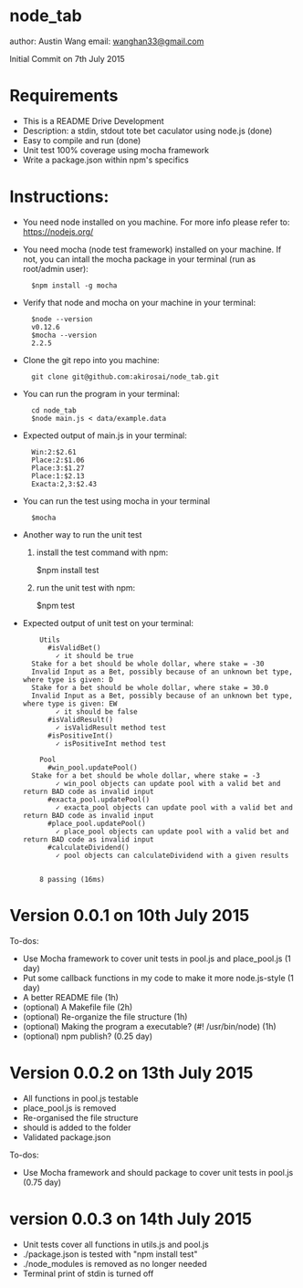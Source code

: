 # node_tab
author: Austin Wang
email: wanghan33@gmail.com

Initial Commit on 7th July 2015

# Requirements
- This is a README Drive Development
- Description: a stdin, stdout tote bet caculator using node.js (done)
- Easy to compile and run (done)
- Unit test 100% coverage using mocha framework
- Write a package.json within npm's specifics

# Instructions:

- You need node installed on you machine. For more info please refer to: https://nodejs.org/
- You need mocha (node test framework) installed on your machine. If not, you can intall the mocha package in your terminal (run as root/admin user):

		$npm install -g mocha

- Verify that node and mocha on your machine in your terminal:
		
		$node --version
		v0.12.6
		$mocha --version
		2.2.5

- Clone the git repo into you machine:

		git clone git@github.com:akirosai/node_tab.git


- You can run the program in your terminal:

		cd node_tab
		$node main.js < data/example.data

- Expected output of main.js in your terminal:

		Win:2:$2.61
		Place:2:$1.06
		Place:3:$1.27
		Place:1:$2.13
		Exacta:2,3:$2.43


- You can run the test using mocha in your terminal 

		$mocha

- Another way to run the unit test
	
	1) install the test command with npm:

		$npm install test

	2) run the unit test with npm:

		$npm test

- Expected output of unit test on your terminal:

		  Utils
		    #isValidBet()
		      ✓ it should be true
		Stake for a bet should be whole dollar, where stake = -30
		Invalid Input as a Bet, possibly because of an unknown bet type, where type is given: D
		Stake for a bet should be whole dollar, where stake = 30.0
		Invalid Input as a Bet, possibly because of an unknown bet type, where type is given: EW
		      ✓ it should be false
		    #isValidResult()
		      ✓ isValidResult method test
		    #isPositiveInt()
		      ✓ isPositiveInt method test

		  Pool
		    #win_pool.updatePool()
		Stake for a bet should be whole dollar, where stake = -3
		      ✓ win_pool objects can update pool with a valid bet and return BAD code as invalid input
		    #exacta_pool.updatePool()
		      ✓ exacta_pool objects can update pool with a valid bet and return BAD code as invalid input
		    #place_pool.updatePool()
		      ✓ place_pool objects can update pool with a valid bet and return BAD code as invalid input
		    #calculateDividend()
		      ✓ pool objects can calculateDividend with a given results


		  8 passing (16ms)


# Version 0.0.1 on 10th July 2015

To-dos:
- Use Mocha framework to cover unit tests in pool.js and place_pool.js (1 day)
- Put some callback functions in my code to make it more node.js-style (1 day)
- A better README file (1h)
- (optional) A Makefile file (2h)
- (optional) Re-organize the file structure (1h)
- (optional) Making the program a executable? (#! /usr/bin/node) (1h)
- (optional) npm publish? (0.25 day)


# Version 0.0.2 on 13th July 2015
- All functions in pool.js testable
- place_pool.js is removed
- Re-organised the file structure
- should is added to the folder
- Validated package.json

To-dos:
- Use Mocha framework and should package to cover unit tests in pool.js (0.75 day)

# version 0.0.3 on 14th July 2015
- Unit tests cover all functions in utils.js and pool.js
- ./package.json is tested with "npm install test"
- ./node_modules is removed as no longer needed
- Terminal print of stdin is turned off


